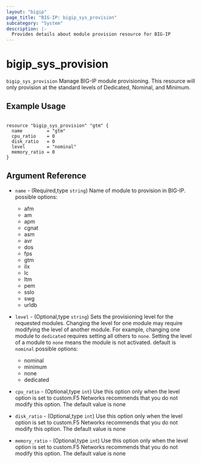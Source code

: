 ```yaml
---
layout: "bigip"
page_title: "BIG-IP: bigip_sys_provision"
subcategory: "System"
description: |-
  Provides details about module provision resource for BIG-IP
---
```


# bigip\_sys\_provision

`bigip_sys_provision` Manage BIG-IP module provisioning. This resource will only provision at the standard levels of Dedicated, Nominal, and Minimum.

## Example Usage

```hcl

resource "bigip_sys_provision" "gtm" {
  name         = "gtm"
  cpu_ratio    = 0
  disk_ratio   = 0
  level        = "nominal"
  memory_ratio = 0
}

```

## Argument Reference

* `name` - (Required,type `string`) Name of module to provision in BIG-IP. 
possible options: 
    * afm
    * am
    * apm
    * cgnat
    * asm
    * avr
    * dos
    * fps
    * gtm
    * ilx
    * lc
    * ltm
    * pem
    * sslo
    * swg
    * urldb
    
* `level` - (Optional,type `string`) Sets the provisioning level for the requested modules. Changing the level for one module may require modifying the level of another module. For example, changing one module to `dedicated` requires setting all others to `none`. Setting the level of a module to `none` means the module is not activated.
default is `nominal`
possible options: 
    * nominal
    * minimum
    * none
    * dedicated

* `cpu_ratio` - (Optional,type `int`) Use this option only when the level option is set to custom.F5 Networks recommends that you do not modify this option. The default value is none

* `disk_ratio` - (Optional,type `int`)  Use this option only when the level option is set to custom.F5 Networks recommends that you do not modify this option. The default value is none

* `memory_ratio` - (Optional,type `int`)  Use this option only when the level option is set to custom.F5 Networks recommends that you do not modify this option. The default value is none
